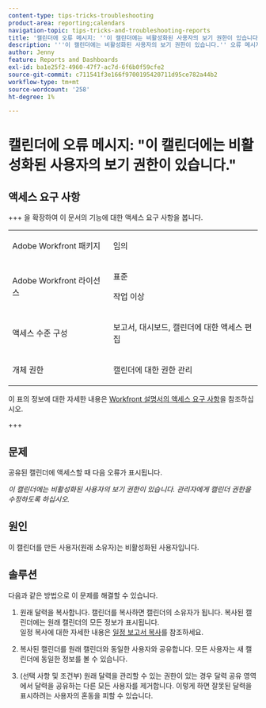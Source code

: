 ```yaml
---
content-type: tips-tricks-troubleshooting
product-area: reporting;calendars
navigation-topic: tips-tricks-and-troubleshooting-reports
title: '캘린더에 오류 메시지: ''이 캘린더에는 비활성화된 사용자의 보기 권한이 있습니다.'''
description: '''이 캘린더에는 비활성화된 사용자의 보기 권한이 있습니다.'' 오류 메시지에 대해 알아봅니다.'
author: Jenny
feature: Reports and Dashboards
exl-id: ba1e25f2-4960-47f7-ac7d-6f6b0f59cfe2
source-git-commit: c711541f3e166f9700195420711d95ce782a44b2
workflow-type: tm+mt
source-wordcount: '258'
ht-degree: 1%

---
```


# 캘린더에 오류 메시지: &quot;이 캘린더에는 비활성화된 사용자의 보기 권한이 있습니다.&quot;

## 액세스 요구 사항

+++ 을 확장하여 이 문서의 기능에 대한 액세스 요구 사항을 봅니다.

<table style="table-layout:auto"> 
 <col> 
 <col> 
 <tbody> 
  <tr> 
   <td role="rowheader">Adobe Workfront 패키지</td> 
   <td> <p>임의</p> </td> 
  </tr> 
  <tr> 
   <td role="rowheader">Adobe Workfront 라이선스</td> 
   <td> 
     <p>표준</p>
     <p>작업 이상</p>
   </td> 
  </tr> 
  <tr> 
   <td role="rowheader">액세스 수준 구성</td> 
   <td> <p>보고서, 대시보드, 캘린더에 대한 액세스 편집</p> </td> 
  </tr> 
  <tr> 
   <td role="rowheader">개체 권한</td> 
   <td> <p>캘린더에 대한 권한 관리</p> </td> 
  </tr> 
 </tbody> 
</table>

이 표의 정보에 대한 자세한 내용은 [Workfront 설명서의 액세스 요구 사항](/help/quicksilver/administration-and-setup/add-users/access-levels-and-object-permissions/access-level-requirements-in-documentation.md)을 참조하십시오.

+++

## 문제

공유된 캘린더에 액세스할 때 다음 오류가 표시됩니다. 

*이 캘린더에는 비활성화된 사용자의 보기 권한이 있습니다. 관리자에게 캘린더 권한을 수정하도록 하십시오.*

## 원인

이 캘린더를 만든 사용자(원래 소유자)는 비활성화된 사용자입니다. 

## 솔루션

다음과 같은 방법으로 이 문제를 해결할 수 있습니다.

1. 원래 달력을 복사합니다. 캘린더를 복사하면 캘린더의 소유자가 됩니다. 복사된 캘린더에는 원래 캘린더의 모든 정보가 표시됩니다.\
   일정 복사에 대한 자세한 내용은 [일정 보고서 복사](../../../reports-and-dashboards/reports/calendars/copy-a-calendar-report.md)를 참조하세요.

1. 복사된 캘린더를 원래 캘린더와 동일한 사용자와 공유합니다. 모든 사용자는 새 캘린더에 동일한 정보를 볼 수 있습니다.
1. (선택 사항 및 조건부) 원래 달력을 관리할 수 있는 권한이 있는 경우 달력 공유 영역에서 달력을 공유하는 다른 모든 사용자를 제거합니다. 이렇게 하면 잘못된 달력을 표시하려는 사용자의 혼동을 피할 수 있습니다.
